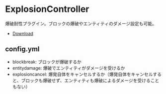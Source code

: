 # ExplosionController
爆破耐性プラグイン。ブロックの爆破やエンティティのダメージ設定も可能。

- [Download](https://github.com/Densyakun/ExplosionController/releases)

## config.yml
- blockbreak: ブロックが爆破するか
- entitydamage: 爆破でエンティティがダメージを受けるか
- explosioncancel: 爆発自体をキャンセルするか（爆発自体をキャンセルすると、ブロックも爆破せず、エンティティも爆破によるダメージを受けることもない）

